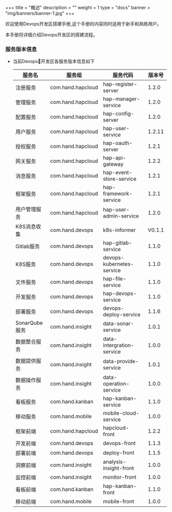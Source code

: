 +++
title = "概述"
description = ""
weight = 1
type = "docs"
banner = "img/banners/banner-1.jpg"
+++

欢迎使用Devops开发区搭建手册,这个手册的内容同时适用于新手和熟练用户。

本手册将详细介绍Devops开发区的搭建流程。

### 服务版本信息

 - 当前Devops开发区各服务版本信息如下
 
    服务名	|服务组	|	服务代码	|	版本号
    ---	|---	|	---	|	---
    注册服务	|	com.hand.hapcloud	|	hap-register-server 	|	1.2.0
    管理服务	|	com.hand.hapcloud	|	hap-manager-service 	|	1.2.0
    配置服务	|	com.hand.hapcloud	|	hap-config-server	|	1.2.0
    用户服务	|	com.hand.hapcloud	|	hap-user-service 	|	1.2.11
    授权服务	|	com.hand.hapcloud	|	hap-oauth-server 	|	1.2.1
    网关服务	|	com.hand.hapcloud	|	hap-api-gateway 	|	1.2.2
    消息服务	|	com.hand.hapcloud	|	hap-event-store-service 	|	1.2.1
    框架服务	|	com.hand.hapcloud	|	hap-framework-service	|	1.2.1
    用户管理服务	|	com.hand.hapcloud	|	hap-user-admin-service  	|	1.2.0
    K8S消息收集	|	com.hand.devops 	|	k8s-informer 	|	V0.1.1
    Gitlab服务	|	com.hand.devops 	|	hap-gitlab-service  	|	1.1.0
    K8S服务	|	com.hand.devops 	|	devops-kubernetes-service	|	1.1.0
    文件服务	|	com.hand.devops 	|	hap-file-service 	|	1.1.0
    开发服务	|	com.hand.devops 	|	hap-devops-service  	|	1.1.0
    部署服务	|	com.hand.devops 	|	devops-deploy-service	|	1.1.6
    SonarQube服务	|	com.hand.insight 	|	data-sonar-service  	|	1.0.1
    数据整合服务	|	com.hand.insight 	|	data-intergration-service	|	1.0.0
    数据提供服务	|	com.hand.insight 	|	data-provide-service 	|	1.0.1
    数据操作服务	|	com.hand.insight	|	data-operation-service 	|	1.0.0
    看板服务	|	com.hand.kanban 	|	hap-kanban-service 	|	1.1.0
    移动服务	|	com.hand.mobile 	|	mobile-cloud-service 	|	1.0.0
    框架前端	|	com.hand.hapcloud	|	hapcloud-front  	|	1.2.2
    开发前端	|	com.hand.devops 	|	devops-front 	|	1.1.3
    部署前端	|	com.hand.devops 	|	deploy-front 	|	1.1.5
    洞察前端	|	com.hand.insight 	|	analysis-insight-front  	|	1.0.0
    监控前端	|	com.hand.insight 	|	monitor-front	|	1.0.0
    看板前端	|	com.hand.kanban 	|	hap-kanban-front 	|	1.1.0
    移动前端	|	com.hand.mobile 	|	mobile-front 	|	1.0.0